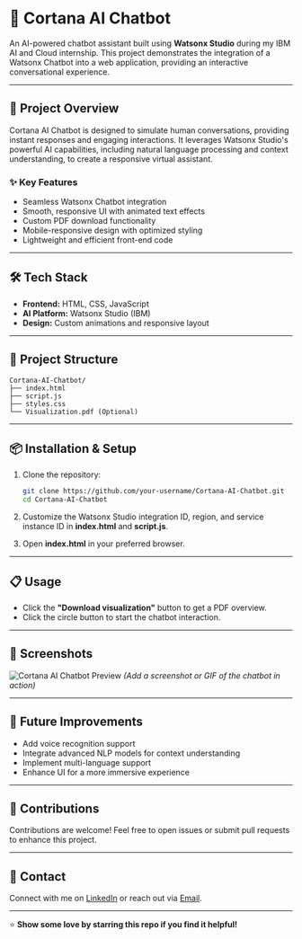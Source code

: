 # 🤖 Cortana AI Chatbot

An AI-powered chatbot assistant built using **Watsonx Studio** during my IBM AI and Cloud internship. This project demonstrates the integration of a Watsonx Chatbot into a web application, providing an interactive conversational experience.

---

## 🚀 Project Overview

Cortana AI Chatbot is designed to simulate human conversations, providing instant responses and engaging interactions. It leverages Watsonx Studio's powerful AI capabilities, including natural language processing and context understanding, to create a responsive virtual assistant.

### ✨ Key Features

* Seamless Watsonx Chatbot integration
* Smooth, responsive UI with animated text effects
* Custom PDF download functionality
* Mobile-responsive design with optimized styling
* Lightweight and efficient front-end code

---

## 🛠️ Tech Stack

* **Frontend:** HTML, CSS, JavaScript
* **AI Platform:** Watsonx Studio (IBM)
* **Design:** Custom animations and responsive layout

---

## 📂 Project Structure

```
Cortana-AI-Chatbot/
├── index.html
├── script.js
├── styles.css
└── Visualization.pdf (Optional)
```

---

## 📦 Installation & Setup

1. Clone the repository:

   ```bash
   git clone https://github.com/your-username/Cortana-AI-Chatbot.git
   cd Cortana-AI-Chatbot
   ```
2. Customize the Watsonx Studio integration ID, region, and service instance ID in **index.html** and **script.js**.
3. Open **index.html** in your preferred browser.

---

## 📋 Usage

* Click the **"Download visualization"** button to get a PDF overview.
* Click the circle button to start the chatbot interaction.

---

## 📸 Screenshots

![Cortana AI Chatbot Preview](#)
*(Add a screenshot or GIF of the chatbot in action)*

---

## 🚀 Future Improvements

* Add voice recognition support
* Integrate advanced NLP models for context understanding
* Implement multi-language support
* Enhance UI for a more immersive experience

---

## 🤝 Contributions

Contributions are welcome! Feel free to open issues or submit pull requests to enhance this project.

---

## 📧 Contact

Connect with me on [LinkedIn](#) or reach out via [Email](mailto:youremail@example.com).

---

⭐ **Show some love by starring this repo if you find it helpful!**
